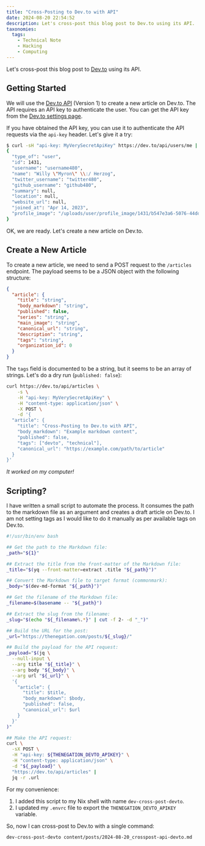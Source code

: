 ```yaml
---
title: "Cross-Posting to Dev.to with API"
date: 2024-08-20 22:54:52
description: Let's cross-post this blog post to Dev.to using its API.
taxonomies:
  tags:
    - Technical Note
    - Hacking
    - Computing
---
```


Let's cross-post this blog post to [Dev.to] using its API.

<!--more-->

## Getting Started

We will use the [Dev.to API] (Version 1) to create a new article on Dev.to. The API
requires an API key to authenticate the user. You can get the API key from the [Dev.to
settings
page].

If you have obtained the API key, you can use it to authenticate the API
requests via the `api-key` header. Let's give it a try:

```sh
$ curl -sH "api-key: MyVerySecretApiKey" https://dev.to/api/users/me | jq .
{
  "type_of": "user",
  "id": 1431,
  "username": "username480",
  "name": "Willy \"Myron\" \\:/ Herzog",
  "twitter_username": "twitter480",
  "github_username": "github480",
  "summary": null,
  "location": null,
  "website_url": null,
  "joined_at": "Apr 14, 2023",
  "profile_image": "/uploads/user/profile_image/1431/b547e3a6-5076-44dd-a4f6-9b85022b4e76.jpeg"
}
```

OK, we are ready. Let's create a new article on Dev.to.

## Create a New Article

To create a new article, we need to send a POST request to the `/articles`
endpoint. The payload seems to be a JSON object with the following structure:

```json
{
  "article": {
    "title": "string",
    "body_markdown": "string",
    "published": false,
    "series": "string",
    "main_image": "string",
    "canonical_url": "string",
    "description": "string",
    "tags": "string",
    "organization_id": 0
  }
}
```

The `tags` field is documented to be a string, but it seems to be an array of
strings. Let's do a dry run (`published: false`):

```sh
curl https://dev.to/api/articles \
    -s \
    -H "api-key: MyVerySecretApiKey" \
    -H "content-type: application/json" \
    -X POST \
    -d '{
  "article": {
    "title": "Cross-Posting to Dev.to with API",
    "body_markdown": "Example markdown content",
    "published": false,
    "tags": ["devto", "technical"],
    "canonical_url": "https://example.com/path/to/article"
  }
}'
```

_It worked on my computer!_

## Scripting?

I have written a small script to automate the process. It consumes the path to
the markdown file as an argument and creates a draft article on Dev.to. I am not
setting tags as I would like to do it manually as per available tags on Dev.to.

```sh
#!/usr/bin/env bash

## Get the path to the Markdown file:
_path="${1}"

## Extract the title from the front-matter of the Markdown file:
_title="$(yq --front-matter=extract .title "${_path}")"

## Convert the Markdown file to target format (commonmark):
_body="$(dev-md-format "${_path}")"

## Get the filename of the Markdown file:
_filename=$(basename -- "${_path}")

## Extract the slug from the filename:
_slug="$(echo "${_filename%.*}" | cut -f 2- -d "_")"

## Build the URL for the post:
_url="https://thenegation.com/posts/${_slug}/"

## Build the payload for the API request:
_payload="$(jq \
  --null-input \
  --arg title "${_title}" \
  --arg body "${_body}" \
  --arg url "${_url}" \
  '{
    "article": {
      "title": $title,
      "body_markdown": $body,
      "published": false,
      "canonical_url": $url
    }
  }'
)"

## Make the API request:
curl \
  -sX POST \
  -H "api-key: ${THENEGATION_DEVTO_APIKEY}" \
  -H "content-type: application/json" \
  -d "${_payload}" \
  "https://dev.to/api/articles" |
  jq -r .url
```

For my convenience:

1. I added this script to my Nix shell with name `dev-cross-post-devto`.
2. I updated my `.envrc` file to export the `THENEGATION_DEVTO_APIKEY` variable.

So, now I can cross-post to Dev.to with a single command:

```sh
dev-cross-post-devto content/posts/2024-08-20_crosspost-api-devto.md
```

<!-- REFERENCES -->

[Dev.to]: https://dev.to
[Dev.to API]: https://docs.dev.to/api/
[Dev.to settings page]: https://dev.to/settings/extensions
